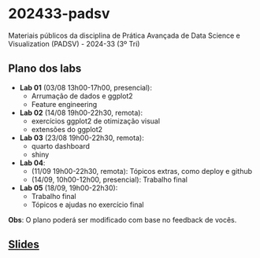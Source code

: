 # 202433-padsv

Materiais públicos da disciplina de Prática Avançada de Data Science e Visualization (PADSV) - 2024-33 (3º Tri)

## Plano dos labs

- **Lab 01** (03/08 13h00-17h00, presencial):
    - Arrumação de dados e ggplot2
    - Feature engineering
- **Lab 02** (14/08 19h00-22h30, remota):
    - exercícios ggplot2 de otimização visual
    - extensões do ggplot2
- **Lab 03** (23/08 19h00-22h30, remota):
    - quarto dashboard
    - shiny
- **Lab 04**:
    - (11/09 19h00-22h30, remota): Tópicos extras, como deploy e github
    - (14/09, 10h00-12h00, presencial): Trabalho final
- **Lab 05** (18/09, 19h00-22h30):
    - Trabalho final
    - Tópicos e ajudas no exercício final

**Obs**: O plano poderá ser modificado com base no feedback de vocês.

## [Slides](https://padsInsper.github.io/202433-padsv/slides/)


